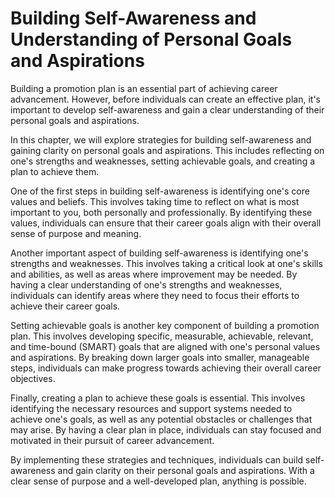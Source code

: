 # Building Self-Awareness and Understanding of Personal Goals and Aspirations

Building a promotion plan is an essential part of achieving career advancement. However, before individuals can create an effective plan, it's important to develop self-awareness and gain a clear understanding of their personal goals and aspirations.

In this chapter, we will explore strategies for building self-awareness and gaining clarity on personal goals and aspirations. This includes reflecting on one's strengths and weaknesses, setting achievable goals, and creating a plan to achieve them.

One of the first steps in building self-awareness is identifying one's core values and beliefs. This involves taking time to reflect on what is most important to you, both personally and professionally. By identifying these values, individuals can ensure that their career goals align with their overall sense of purpose and meaning.

Another important aspect of building self-awareness is identifying one's strengths and weaknesses. This involves taking a critical look at one's skills and abilities, as well as areas where improvement may be needed. By having a clear understanding of one's strengths and weaknesses, individuals can identify areas where they need to focus their efforts to achieve their career goals.

Setting achievable goals is another key component of building a promotion plan. This involves developing specific, measurable, achievable, relevant, and time-bound (SMART) goals that are aligned with one's personal values and aspirations. By breaking down larger goals into smaller, manageable steps, individuals can make progress towards achieving their overall career objectives.

Finally, creating a plan to achieve these goals is essential. This involves identifying the necessary resources and support systems needed to achieve one's goals, as well as any potential obstacles or challenges that may arise. By having a clear plan in place, individuals can stay focused and motivated in their pursuit of career advancement.

By implementing these strategies and techniques, individuals can build self-awareness and gain clarity on their personal goals and aspirations. With a clear sense of purpose and a well-developed plan, anything is possible.
